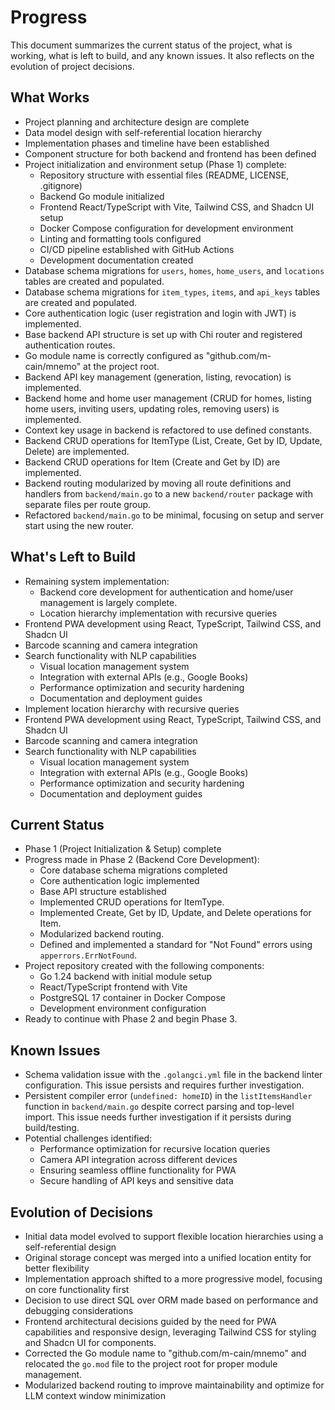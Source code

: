 # Progress

This document summarizes the current status of the project, what is working, what is left to build, and any known issues. It also reflects on the evolution of project decisions.

## What Works

- Project planning and architecture design are complete
- Data model design with self-referential location hierarchy
- Implementation phases and timeline have been established
- Component structure for both backend and frontend has been defined
- Project initialization and environment setup (Phase 1) complete:
  - Repository structure with essential files (README, LICENSE, .gitignore)
  - Backend Go module initialized
  - Frontend React/TypeScript with Vite, Tailwind CSS, and Shadcn UI setup
  - Docker Compose configuration for development environment
  - Linting and formatting tools configured
  - CI/CD pipeline established with GitHub Actions
  - Development documentation created
- Database schema migrations for `users`, `homes`, `home_users`, and `locations` tables are created and populated.
- Database schema migrations for `item_types`, `items`, and `api_keys` tables are created and populated.
- Core authentication logic (user registration and login with JWT) is implemented.
- Base backend API structure is set up with Chi router and registered authentication routes.
- Go module name is correctly configured as "github.com/m-cain/mnemo" at the project root.
- Backend API key management (generation, listing, revocation) is implemented.
- Backend home and home user management (CRUD for homes, listing home users, inviting users, updating roles, removing users) is implemented.
- Context key usage in backend is refactored to use defined constants.
- Backend CRUD operations for ItemType (List, Create, Get by ID, Update, Delete) are implemented.
- Backend CRUD operations for Item (Create and Get by ID) are implemented.
- Backend routing modularized by moving all route definitions and handlers from `backend/main.go` to a new `backend/router` package with separate files per route group.
- Refactored `backend/main.go` to be minimal, focusing on setup and server start using the new router.

## What's Left to Build

- Remaining system implementation:
  - Backend core development for authentication and home/user management is largely complete.
  - Location hierarchy implementation with recursive queries
- Frontend PWA development using React, TypeScript, Tailwind CSS, and Shadcn UI
- Barcode scanning and camera integration
- Search functionality with NLP capabilities
  - Visual location management system
  - Integration with external APIs (e.g., Google Books)
  - Performance optimization and security hardening
  - Documentation and deployment guides
- Implement location hierarchy with recursive queries
- Frontend PWA development using React, TypeScript, Tailwind CSS, and Shadcn UI
- Barcode scanning and camera integration
- Search functionality with NLP capabilities
  - Visual location management system
  - Integration with external APIs (e.g., Google Books)
  - Performance optimization and security hardening
  - Documentation and deployment guides

## Current Status

- Phase 1 (Project Initialization & Setup) complete
- Progress made in Phase 2 (Backend Core Development):
  - Core database schema migrations completed
  - Core authentication logic implemented
  - Base API structure established
  - Implemented CRUD operations for ItemType.
  - Implemented Create, Get by ID, Update, and Delete operations for Item.
  - Modularized backend routing.
  - Defined and implemented a standard for "Not Found" errors using `apperrors.ErrNotFound`.
- Project repository created with the following components:
  - Go 1.24 backend with initial module setup
  - React/TypeScript frontend with Vite
  - PostgreSQL 17 container in Docker Compose
  - Development environment configuration
- Ready to continue with Phase 2 and begin Phase 3.

## Known Issues

- Schema validation issue with the `.golangci.yml` file in the backend linter configuration. This issue persists and requires further investigation.
- Persistent compiler error (`undefined: homeID`) in the `listItemsHandler` function in `backend/main.go` despite correct parsing and top-level import. This issue needs further investigation if it persists during build/testing.
- Potential challenges identified:
  - Performance optimization for recursive location queries
  - Camera API integration across different devices
  - Ensuring seamless offline functionality for PWA
  - Secure handling of API keys and sensitive data

## Evolution of Decisions

- Initial data model evolved to support flexible location hierarchies using a self-referential design
- Original storage concept was merged into a unified location entity for better flexibility
- Implementation approach shifted to a more progressive model, focusing on core functionality first
- Decision to use direct SQL over ORM made based on performance and debugging considerations
- Frontend architectural decisions guided by the need for PWA capabilities and responsive design, leveraging Tailwind CSS for styling and Shadcn UI for components.
- Corrected the Go module name to "github.com/m-cain/mnemo" and relocated the `go.mod` file to the project root for proper module management.
- Modularized backend routing to improve maintainability and optimize for LLM context window minimization
